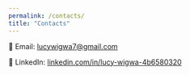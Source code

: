```yaml
---
permalink: /contacts/
title: "Contacts"
---
```


📧 Email: [lucywigwa7@gmail.com](mailto:lucywigwa7@gmail.com)

🔗 LinkedIn: [linkedin.com/in/lucy-wigwa-4b6580320](https://www.linkedin.com/in/lucy-wigwa/)
